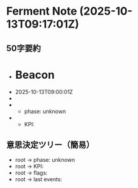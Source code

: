 # Ferment Note (2025-10-13T09:17:01Z)

## 50字要約
- # Beacon
- 2025-10-13T09:00:01Z
- 
- - phase: unknown
- - KPI:

## 意思決定ツリー（簡易）
- root -> phase: unknown
- root -> KPI:
- root -> flags:
- root -> last events:
